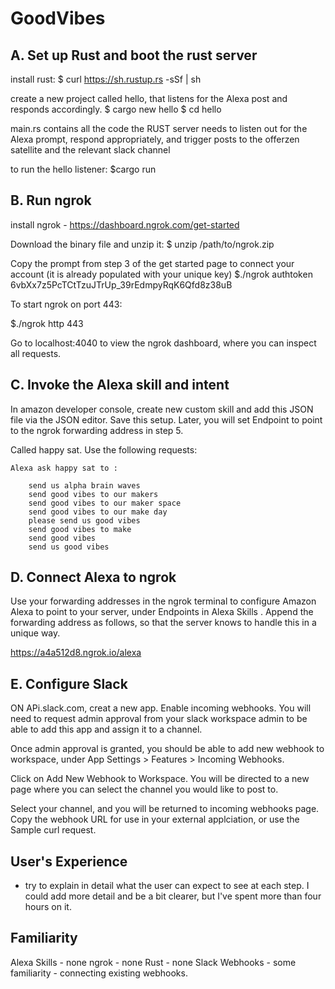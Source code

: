 # GoodVibes


## A. Set up Rust and boot the rust server

install rust:
		$ curl https://sh.rustup.rs -sSf | sh

create a new project called hello, that listens for the Alexa post and responds accordingly.
		$ cargo new hello
		$ cd hello

main.rs contains all the code the RUST server needs to listen out for the Alexa prompt, respond appropriately, and trigger posts to the offerzen satellite and the relevant slack channel

 to run the hello listener:
 		$cargo run


## B. Run ngrok

install ngrok - https://dashboard.ngrok.com/get-started

 Download the binary file and unzip it: 
 $ unzip /path/to/ngrok.zip

 Copy the prompt from step 3 of the get started page to connect your account (it is already populated with your unique key)
$./ngrok authtoken 6vbXx7z5PcTCtTzuJTrUp_39rEdmpyRqK6Qfd8z38uB

To start ngrok on port 443:

$./ngrok http 443

Go to localhost:4040 to view the ngrok dashboard, where you can inspect all requests. 

## C. Invoke the Alexa skill and intent

In amazon developer console, create new custom skill and add this JSON file via the JSON editor. Save this setup. Later, you will set Endpoint to point to the ngrok forwarding address in step 5.

Called happy sat. 
Use the following requests:

    Alexa ask happy sat to :

        send us alpha brain waves
        send good vibes to our makers
        send good vibes to our maker space
        send good vibes to our make day
        please send us good vibes
        send good vibes to make
        send good vibes
        send us good vibes


## D. Connect Alexa to ngrok

Use your forwarding addresses in the ngrok terminal to configure Amazon Alexa to point to your server, under Endpoints in Alexa Skills . Append the forwarding address as follows, so that the server knows to handle this in a unique way.

https://a4a512d8.ngrok.io/alexa

## E. Configure Slack
ON APi.slack.com, creat a new app.
Enable incoming webhooks.
You will need to request admin approval from your slack workspace admin to be able to add this app and assign it to a channel.

Once admin approval is granted, you should be able to add new webhook to workspace, under App Settings > Features > Incoming Webhooks.

Click on Add New Webhook to Workspace. You will be directed to a new page where you can select the channel you would like to post to.

Select your channel, and you will be returned to incoming webhooks page. Copy the webhook URL for use in your external applciation, or use the Sample curl request.


## User's Experience
 - try to explain in detail what the user can expect to see at each step. I could add more detail and be a bit clearer, but I've spent more than four hours on it.


## Familiarity
Alexa Skills - none
ngrok - none
Rust - none
Slack Webhooks - some familiarity - connecting existing webhooks. 
